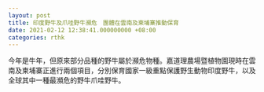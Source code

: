 ```yaml
---
layout: post
title: 印度野牛及爪哇野牛瀕危　團體在雲南及柬埔寨推動保育
date: 2021-02-12 12:38:41.000000000 +08:00
categories: rthk
---
```


今年是牛年，但原來部分品種的野牛屬於瀕危物種。嘉道理農場暨植物園現時在雲南及柬埔寨正進行兩個項目，分別保育國家一級重點保護野生動物印度野牛，以及全球其中一種最瀕危的野牛爪哇野牛。
